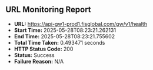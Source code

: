 ## URL Monitoring Report

- **URL:** https://api-gw1-prod1.fisglobal.com/gw/v1/health
- **Start Time:** 2025-05-28T08:23:21.262131
- **End Time:** 2025-05-28T08:23:21.755602
- **Total Time Taken:** 0.493471 seconds
- **HTTP Status Code:** 200
- **Status:** Success
- **Failure Reason:** N/A

